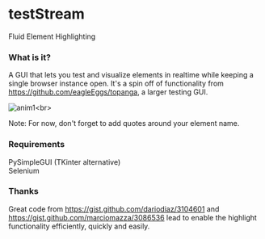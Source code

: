 # testStream
Fluid Element Highlighting

### What is it?

A GUI that lets you test and visualize elements in realtime while keeping a single browser instance open.
It's a spin off of functionality from https://github.com/eagleEggs/topanga, a larger testing GUI.

![anim1](https://github.com/eagleEggs/testStream/blob/master/testStream1.png?)<br>

Note: For now, don't forget to add quotes around your element name.

### Requirements

PySimpleGUI (TKinter alternative)<br>
Selenium

### Thanks

Great code from https://gist.github.com/dariodiaz/3104601 and https://gist.github.com/marciomazza/3086536 lead to enable the highlight functionality efficiently, quickly and easily.


